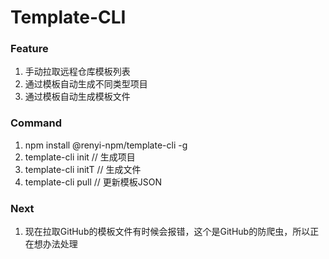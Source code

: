 # Template-CLI

### Feature

1. 手动拉取远程仓库模板列表
2. 通过模板自动生成不同类型项目
3. 通过模板自动生成模板文件


### Command

1. npm install @renyi-npm/template-cli -g
2. template-cli init  // 生成项目
3. template-cli initT  // 生成文件
4. template-cli pull   // 更新模板JSON


### Next

1. 现在拉取GitHub的模板文件有时候会报错，这个是GitHub的防爬虫，所以正在想办法处理

